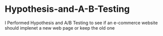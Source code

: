 # Hypothesis-and-A-B-Testing
I Performed Hypothesis and A/B Testing to see if an e-commerce website should implenet a new web page or keep the old one
